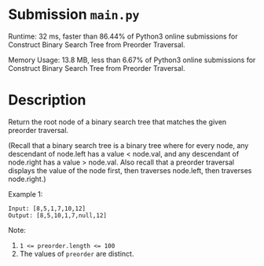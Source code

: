 # Submission `main.py`
Runtime: 32 ms, faster than 86.44% of Python3 online submissions for Construct Binary Search Tree from Preorder Traversal.

Memory Usage: 13.8 MB, less than 6.67% of Python3 online submissions for Construct Binary Search Tree from Preorder Traversal.

# Description
Return the root node of a binary search tree that matches the given preorder traversal.

(Recall that a binary search tree is a binary tree where for every node, any descendant of node.left has a value < node.val, and any descendant of node.right has a value > node.val.  Also recall that a preorder traversal displays the value of the node first, then traverses node.left, then traverses node.right.)

Example 1:
```
Input: [8,5,1,7,10,12]
Output: [8,5,10,1,7,null,12]
```

Note:
1. `1 <= preorder.length <= 100`
2. The values of `preorder` are distinct.
